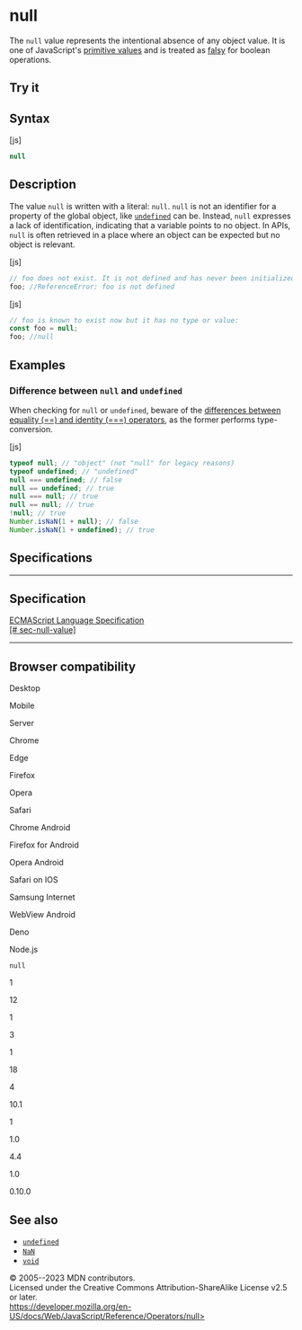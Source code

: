null
====

 
The `null` value represents the intentional absence of any object value.
It is one of JavaScript\'s [primitive
values](https://developer.mozilla.org/en-US/docs/Glossary/Primitive) and
is treated as
[falsy](https://developer.mozilla.org/en-US/docs/Glossary/Falsy) for
boolean operations.


 
Try it 
------

 



 
Syntax
------

 
 
 
[js]


```js
null
```




 
Description
-----------

 
The value `null` is written with a literal: `null`. `null` is not an
identifier for a property of the global object, like
[`undefined`](../global_objects/undefined) can be. Instead, `null`
expresses a lack of identification, indicating that a variable points to
no object. In APIs, `null` is often retrieved in a place where an object
can be expected but no object is relevant.

 
 
[js]


```js
// foo does not exist. It is not defined and has never been initialized:
foo; //ReferenceError: foo is not defined
```


 
 
[js]


```js
// foo is known to exist now but it has no type or value:
const foo = null;
foo; //null
```




 
Examples
--------


 
### Difference between `null` and `undefined` 

 
When checking for `null` or `undefined`, beware of the [differences
between equality (==) and identity (===)
operators](https://developer.mozilla.org/en-US/docs/Web/JavaScript/Reference/Operators),
as the former performs type-conversion.

 
 
[js]


```js
typeof null; // "object" (not "null" for legacy reasons)
typeof undefined; // "undefined"
null === undefined; // false
null == undefined; // true
null === null; // true
null == null; // true
!null; // true
Number.isNaN(1 + null); // false
Number.isNaN(1 + undefined); // true
```




Specifications
--------------

 
  ------------------------------------------------------------------------------------------
  Specification
  ------------------------------------------------------------------------------------------
  [ECMAScript Language Specification\
  [\#
  sec-null-value]](https://tc39.es/ecma262/multipage/overview.html#sec-null-value)

  ------------------------------------------------------------------------------------------


Browser compatibility 
---------------------

 


Desktop

Mobile

Server

Chrome

Edge

Firefox

Opera

Safari

Chrome Android

Firefox for Android

Opera Android

Safari on IOS

Samsung Internet

WebView Android

Deno

Node.js

`null`

1

12

1

3

1

18

4

10.1

1

1.0

4.4

1.0

0.10.0

 
See also 
--------

 
-   [`undefined`](../global_objects/undefined)
-   [`NaN`](../global_objects/nan)
-   [`void`](void)



 
© 2005--2023 MDN contributors.\
Licensed under the Creative Commons Attribution-ShareAlike License v2.5
or later.\
https://developer.mozilla.org/en-US/docs/Web/JavaScript/Reference/Operators/null>

